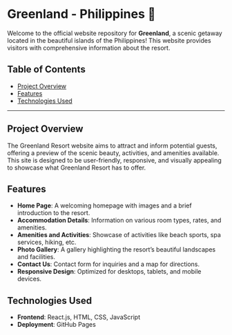 # Greenland - Philippines 🌴

Welcome to the official website repository for **Greenland**, a scenic getaway located in the beautiful islands of the Philippines! This website provides visitors with comprehensive information about the resort.

## Table of Contents
- [Project Overview](#project-overview)
- [Features](#features)
- [Technologies Used](#technologies-used)

---

## Project Overview

The Greenland Resort website aims to attract and inform potential guests, offering a preview of the scenic beauty, activities, and amenities available. This site is designed to be user-friendly, responsive, and visually appealing to showcase what Greenland Resort has to offer.

## Features

- **Home Page**: A welcoming homepage with images and a brief introduction to the resort.
- **Accommodation Details**: Information on various room types, rates, and amenities.
- **Amenities and Activities**: Showcase of activities like beach sports, spa services, hiking, etc.
- **Photo Gallery**: A gallery highlighting the resort’s beautiful landscapes and facilities.
- **Contact Us**: Contact form for inquiries and a map for directions.
- **Responsive Design**: Optimized for desktops, tablets, and mobile devices.


## Technologies Used

- **Frontend**: React.js, HTML, CSS, JavaScript
- **Deployment**: GitHub Pages
